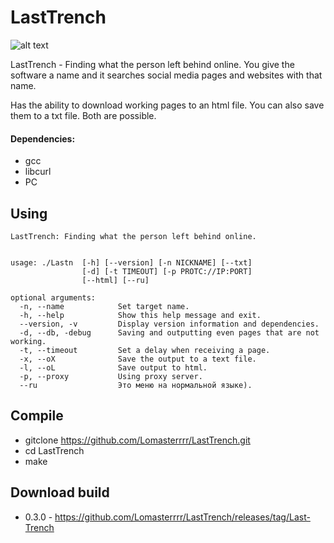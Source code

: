 # LastTrench
![alt text](https://i.imgur.com/N8SaIwS.png)


LastTrench - Finding what the person left behind online.
You give the software a name and it searches social media pages and websites with that name.

Has the ability to download working pages to an html file.
You can also save them to a txt file.
Both are possible.

#### Dependencies:
- gcc
- libcurl
- PC

## Using
```
LastTrench: Finding what the person left behind online.


usage: ./Lastn  [-h] [--version] [-n NICKNAME] [--txt]
                [-d] [-t TIMEOUT] [-p PROTC://IP:PORT]
                [--html] [--ru]

optional arguments:
  -n, --name            Set target name.
  -h, --help            Show this help message and exit.
  --version, -v         Display version information and dependencies.
  -d, --db, -debug      Saving and outputting even pages that are not working.
  -t, --timeout         Set a delay when receiving a page.
  -x, --oX              Save the output to a text file.
  -l, --oL              Save output to html.
  -p, --proxy           Using proxy server.
  --ru                  Это меню на нормальной языке).
```

## Compile
- gitclone https://github.com/Lomasterrrr/LastTrench.git
- cd LastTrench
- make

## Download build
- 0.3.0 - https://github.com/Lomasterrrr/LastTrench/releases/tag/Last-Trench
